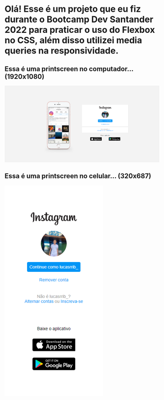 # Olá! Esse é um projeto que eu fiz durante o Bootcamp Dev Santander 2022 para praticar o uso do Flexbox no CSS, além disso utilizei media queries na responsividade.

## Essa é uma printscreen no computador... (1920x1080)

![printscreen no computador](img/print-pc.png)

## Essa é uma printscreen no celular... (320x687)

![printscreen no celular](img/print-celular.png)
